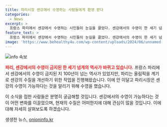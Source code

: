 ```yaml
---
title: 파리시장 센강에서 수영하는 사람들에게 환영 받다
categories:
  - News
excerpt: >
  프랑스 파리에서 센강에서 수영하는 시민들이 눈길을 끌었다. 센강에서의 수영이 한 세기 넘게 금지돼 온 만큼, 파리시는 올림픽을 계기로 대대적인 수질 개선 작업을 벌였다. 파리시장도 센강에서 수영을 하며 센강의 깨끗함을 알리고 있다. 지역 주민들과 관광객들의 호기심을 자극하는 이 대담한 행동이 관심을 모으고 있다.
feature_text: >
  프랑스 파리에서 센강에서 수영하는 시민들이 눈길을 끌었다. 센강에서의 수영이 한 세기 넘게 금지돼 온 만큼, 파리시는 올림픽을 계기로 대대적인 수질 개선 작업을 벌였다. 파리시장도 센강에서 수영을 하며 센강의 깨끗함을 알리고 있다. 지역 주민들과 관광객들의 호기심을 자극하는 이 대담한 행동이 관심을 모으고 있다.
image: 'https://www.behealthy4u.com/wp-content/uploads/2024/06/unnamed-file.png'
---
```


<p><img src="https://www.behealthy4u.com/wp-content/uploads/2024/06/unnamed-file.png" alt="info 속보" /></p>

<p><b><span style="color: #ee2323;">파리, 센강에서의 수영이 금지된 한 세기 넘게의 역사가 바뀌고 있습니다.</span></b> 프랑스 파리에서 센강에서의 수영이 금지된 지 100년이 넘는 역사가 있었지만, 파리는 올림픽을 계기로 센강의 수질을 개선하기 위한 작업을 진행해왔습니다. 이에 안 이달고 파리시장은 센강의 수영이 가능하다는 것을 알리기 위해 수영을 했습니다.</p>

<p>이 소식을 접한 사람들은 분명히 궁금해할 것입니다. 센강에서의 수영이 가능하다는 것이 어떤 변화를 이끌었으며, 현재의 수질은 어떠한지에 대해 관심이 많을 것입니다. 이에 대해 자세히 살펴보도록 하겠습니다.</p>
생생한 뉴스, <a href="https://onioninfo.kr" rel="dofollow">onioninfo.kr</a>


